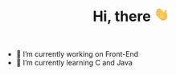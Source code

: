 <h1 align="center">Hi, there <img src="https://raw.githubusercontent.com/andreideholte/andreideholte/main/images/hi.gif" width="30px"/></h1>
  
<br/>

- 🔭 I’m currently working on Front-End
- 🌱 I’m currently learning C and Java
